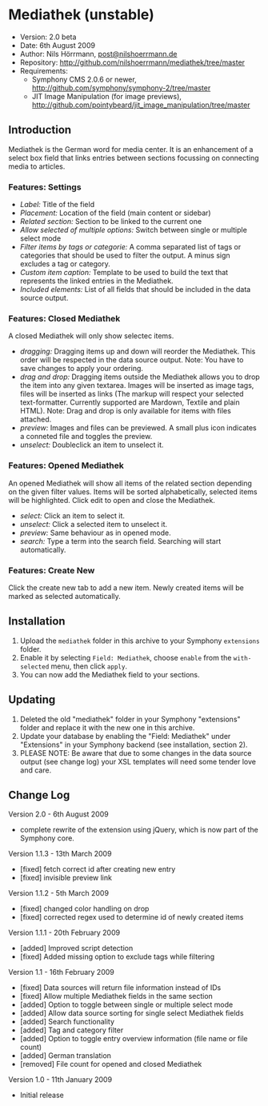 # Mediathek (unstable)

- Version: 2.0 beta
- Date: 6th August 2009
- Author: Nils Hörrmann, post@nilshoerrmann.de
- Repository: <http://github.com/nilshoerrmann/mediathek/tree/master>
- Requirements: 
  - Symphony CMS 2.0.6 or newer, <http://github.com/symphony/symphony-2/tree/master>
  - JIT Image Manipulation (for image previews), <http://github.com/pointybeard/jit_image_manipulation/tree/master>


## Introduction

Mediathek is the German word for media center. It is an enhancement of a select box field that links entries between sections focussing on connecting media to articles.

### Features: Settings

- *Label:* Title of the field
- *Placement:* Location of the field (main content or sidebar)
- *Related section:* Section to be linked to the current one
- *Allow selected of multiple options:* Switch between single or multiple select mode
- *Filter items by tags or categorie:* A comma separated list of tags or categories that should be used to filter the output. A minus sign excludes a tag or category.
- *Custom item caption:* Template to be used to build the text that represents the linked entries in the Mediathek.
- *Included elements:* List of all fields that should be included in the data source output.

### Features: Closed Mediathek

A closed Mediathek will only show selectec items.

- *dragging:* Dragging items up and down will reorder the Mediathek. This order will be respected in the data source output. Note: You have to save changes to apply your ordering.
- *drag and drop:* Dragging items outside the Mediathek allows you to drop the item into any given textarea. Images will be inserted as image tags, files will be inserted as links (The markup will respect your selected text-formatter. Currently supported are Mardown, Textile and plain HTML). Note: Drag and drop is only available for items with files attached.
- *preview:* Images and files can be previewed. A small plus icon indicates a conneted file and toggles the preview. 
- *unselect:* Doubleclick an item to unselect it.


### Features: Opened Mediathek

An opened Mediathek will show all items of the related section depending on the given filter values. Items will be sorted alphabetically, selected items will be highlighted. Click edit to open and close the Mediathek.

- *select:* Click an item to select it.
- *unselect:* Click a selected item to unselect it.
- *preview:* Same behaviour as in opened mode.
- *search:* Type a term into the search field. Searching will start automatically.

### Features: Create New

Click the create new tab to add a new item. Newly created items will be marked as selected automatically.


## Installation

1. Upload the `mediathek` folder in this archive to your Symphony `extensions` folder.
2. Enable it by selecting `Field: Mediathek`, choose `enable` from the `with-selected` menu, then click `apply`.
3. You can now add the Mediathek field to your sections.


## Updating

1. Deleted the old "mediathek" folder in your Symphony "extensions" folder and replace it with the new one in this archive.
2. Update your database by enabling the "Field: Mediathek" under "Extensions" in your Symphony backend (see installation, section 2).
4. PLEASE NOTE: Be aware that due to some changes in the data source output (see change log) your XSL templates will need some tender love and care.


## Change Log

Version 2.0 - 6th August 2009

- complete rewrite of the extension using jQuery, which is now part of the Symphony core.

Version 1.1.3 - 13th March 2009

- [fixed]   fetch correct id after creating new entry
- [fixed]   invisible preview link

Version 1.1.2 - 5th March 2009

- [fixed]   changed color handling on drop
- [fixed]   corrected regex used to determine id of newly created items

Version 1.1.1 - 20th February 2009

- [added]   Improved script detection
- [fixed]   Added missing option to exclude tags while filtering

Version 1.1 - 16th February 2009

- [fixed]   Data sources will return file information instead of IDs
- [fixed]   Allow multiple Mediathek fields in the same section
- [added]   Option to toggle between single or multiple select mode
- [added]   Allow data source sorting for single select Mediathek fields
- [added]   Search functionality
- [added]   Tag and category filter
- [added]   Option to toggle entry overview information (file name or file count)
- [added]   German translation
- [removed] File count for opened and closed Mediathek

Version 1.0 - 11th January 2009

- Initial release